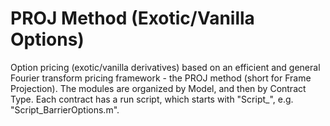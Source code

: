 # PROJ Method (Exotic/Vanilla Options)
Option pricing (exotic/vanilla derivatives) based on an efficient and general Fourier transform pricing framework - the PROJ method (short for Frame Projection). The modules are organized by Model, and then by Contract Type. Each contract has a run script, which starts with "Script_", e.g. "Script_BarrierOptions.m".

